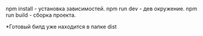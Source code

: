 npm install - установка зависимостей.
npm run dev - дев окружение.
npm run build - сборка проекта.

*Готовый билд уже находится в папке dist
